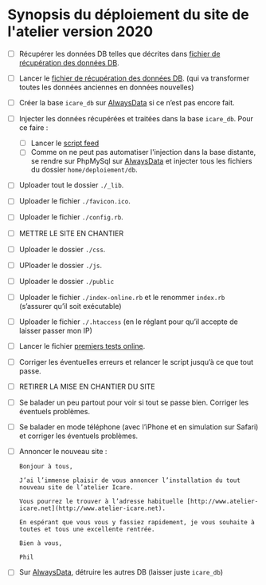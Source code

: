 # Synopsis du déploiement du site de l'atelier version 2020



- [ ] Récupérer les données DB telles que décrites dans [fichier de récupération des données DB][].
- [ ] Lancer le [fichier de récupération des données DB][]. (qui va transformer toutes les données anciennes en données nouvelles)
- [ ] Créer la base `icare_db` sur [AlwaysData](https://admin.alwaysdata.com/) si ce n’est pas encore fait.
- [ ] Injecter les données récupérées et traitées dans la base `icare_db`. Pour ce faire :
	- [ ] Lancer le  [script feed](/Users/philippeperret/Sites/AlwaysData/Icare_2020/_dev_/__DEPLOIEMENT__/feed_db_icare.rb)
	- [ ] Comme on ne peut pas automatiser l'injection dans la base distante, se rendre sur PhpMySql sur [AlwaysData](https://admin.alwaysdata.com/) et injecter tous les fichiers du dossier `home/deploiement/db`.

- [ ] Uploader tout le dossier `./_lib`.

- [ ] Uploader le fichier `./favicon.ico`.

- [ ] Uploader le fichier `./config.rb`.

- [ ] METTRE LE SITE EN CHANTIER

- [ ] Uploader le dossier `./css`.

- [ ] UPloader le dossier `./js`.

- [ ] Uploader le dossier `./public`

- [ ] Uploader le fichier `./index-online.rb` et le renommer `index.rb` (s’assurer qu’il soit exécutable)

- [ ] Uploader le fichier `./.htaccess` (en le réglant pour qu’il accepte de laisser passer mon IP)

- [ ] Lancer le fichier [premiers tests online](/Users/philippeperret/Sites/AlwaysData/Icare_2020/_dev_/__DEPLOIEMENT__/premiers_tests_online.rb).

- [ ]  Corriger les éventuelles erreurs et relancer le script jusqu’à ce que tout passe.

- [ ] RETIRER LA MISE EN CHANTIER DU SITE

- [ ] Se balader un peu partout pour voir si tout se passe bien. Corriger les éventuels problèmes.

- [ ] Se balader en mode téléphone (avec l’iPhone et en simulation sur Safari) et corriger les éventuels problèmes.

- [ ] Annoncer le nouveau site :

  ~~~
  Bonjour à tous,
  
  J’ai l’immense plaisir de vous annoncer l’installation du tout nouveau site de l’atelier Icare.
  
  Vous pourrez le trouver à l’adresse habituelle [http://www.atelier-icare.net](http://www.atelier-icare.net).
  
  En espérant que vous vous y fassiez rapidement, je vous souhaite à toutes et tous une excellente rentrée.
  
  Bien à vous,
  
  Phil
  ~~~

  

- [ ] Sur [AlwaysData](https://admin.alwaysdata.com/), détruire les autres DB (laisser juste `icare_db`)



[fichier de récupération des données DB]: /Users/philippeperret/Sites/AlwaysData/Icare_2020/_dev_/__DEPLOIEMENT__/recuperation_donnees_DB.rb

[dossier des bonnes données DB]: /Users/philippeperret/Sites/AlwaysData/xbackups/Goods_for_2020